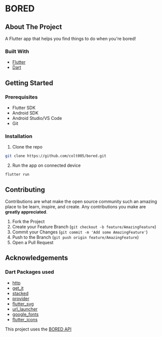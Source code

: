 # BORED

## About The Project

A Flutter app that helps you find things to do when you're bored!

### Built With
* [Flutter](https://flutter.dev/)
* [Dart](https://dart.dev/)

## Getting Started

### Prerequisites
* Flutter SDK
* Android SDK
* Android Studio/VS Code
* Git

### Installation

1. Clone the repo
```sh
git clone https://github.com/colt005/bored.git
```
2. Run the app on connected device
```
flutter run
```

## Contributing

Contributions are what make the open source community such an amazing place to be learn, inspire, and create. Any contributions you make are **greatly appreciated**.

1. Fork the Project
2. Create your Feature Branch (`git checkout -b feature/AmazingFeature`)
3. Commit your Changes (`git commit -m 'Add some AmazingFeature'`)
4. Push to the Branch (`git push origin feature/AmazingFeature`)
5. Open a Pull Request

## Acknowledgements
### Dart Packages used
* [http](https://pub.dev/packages/http)
* [get_it](https://pub.dev/packages/get_it)
* [stacked](https://pub.dev/packages/stacked)
* [provider](https://pub.dev/packages/provider)
* [flutter_svg](https://pub.dev/packages/flutter_svg)
* [url_launcher](https://pub.dev/packages/url_launcher)
* [google_fonts](https://pub.dev/packages/google_fonts)
* [flutter_icons](https://pub.dev/packages/flutter_icons)


This project uses the [BORED API](http://www.boredapi.com/)
